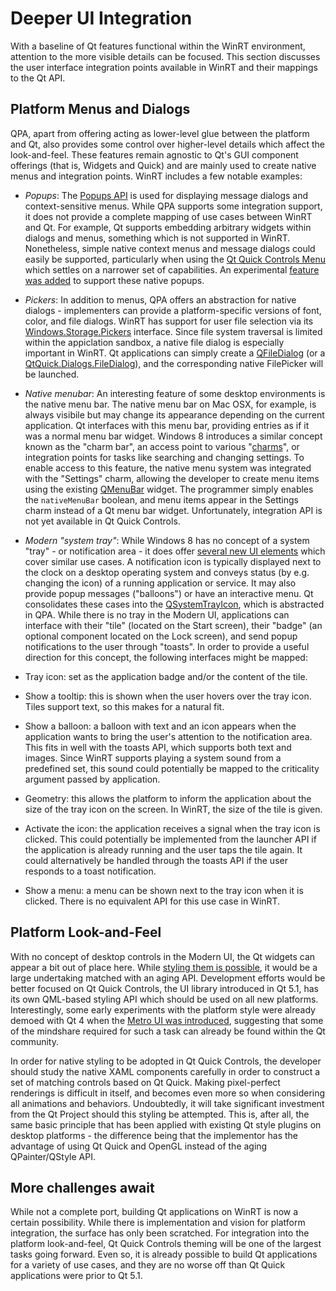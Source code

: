 # Deeper UI Integration

With a baseline of Qt features functional within the WinRT environment, attention to the more visible details can be focused. This section discusses the user interface integration points available in WinRT and their mappings to the Qt API.

## Platform Menus and Dialogs
QPA, apart from offering acting as lower-level glue between the platform and Qt, also provides some control over higher-level details which affect the look-and-feel. These features remain agnostic to Qt's GUI component offerings (that is, Widgets and Quick) and are mainly used to create native menus and integration points. WinRT includes a few notable examples:
- *Popups*: The [Popups API](/appendix/msdn.md#windows-ui-popups-namespace) is used for displaying message dialogs and context-sensitive menus. While QPA supports some integration support, it does not provide a complete mapping of use cases between WinRT and Qt. For example, Qt supports embedding arbitrary widgets within dialogs and menus, something which is not supported in WinRT. Nonetheless, simple native context menus and message dialogs could easily be supported, particularly when using the [Qt Quick Controls Menu](/appendix/qdoc.md#qt-quick-controls-menu) which settles on a narrower set of capabilities. An experimental [feature was added](/appendix/gerrit.md#54703) to support these native popups.

- *Pickers*: In addition to menus, QPA offers an abstraction for native dialogs - implementers can provide a platform-specific versions of font, color, and file dialogs. WinRT has support for user file selection via its [Windows.Storage.Pickers](/appendix/msdn.md#windows-storage-pickers) interface. Since file system traversal is limited within the appiclation sandbox, a native file dialog is especially important in WinRT. Qt applications can simply create a [QFileDialog](/appendix/qdoc.md#qfiledialog) (or a [QtQuick.Dialogs.FileDialog](/appendix/qdoc.md#qt-quick-dialogs-filedialog)), and the corresponding native FilePicker will be launched.

- *Native menubar*: An interesting feature of some desktop environments is the native menu bar. The native menu bar on Mac OSX, for example, is always visibile but may change its appearance depending on the current application. Qt interfaces with this menu bar, providing entries as if it was a normal menu bar widget. Windows 8 introduces a similar concept known as the "charm bar", an access point to various "[charms](/appendix/msdn.md#charms)", or integration points for tasks like searching and changing settings. To enable access to this feature, the native menu system was integrated with the "Settings" charm, allowing the developer to create menu items using the existing [QMenuBar](/appendix/qdoc.md#qmenubar) widget. The programmer simply enables the `nativeMenuBar` boolean, and menu items appear in the Settings charm instead of a Qt menu bar widget. Unfortunately, integration API is not yet available in Qt Quick Controls.

- *Modern "system tray"*: While Windows 8 has no concept of a system "tray" - or notification area - it does offer [several new UI elements](/appendix/msdn.md#tiles-badges-and-notifications) which cover similar use cases. A notification icon is typically displayed next to the clock on a desktop operating system and conveys status (by e.g. changing the icon) of a running application or service. It may also provide popup messages ("balloons") or have an interactive menu. Qt consolidates these cases into the [QSystemTrayIcon](/appendix/qdoc.md#qsystemtrayicon), which is abstracted in QPA. While there is no tray in the Modern UI, applications can interface with their "tile" (located on the Start screen), their "badge" (an optional component located on the Lock screen), and send popup notifications to the user through "toasts". In order to provide a useful direction for this concept, the following interfaces might be mapped:
- Tray icon: set as the application badge and/or the content of the tile.
- Show a tooltip: this is shown when the user hovers over the tray icon. Tiles support text, so this makes for a natural fit.
- Show a balloon: a balloon with text and an icon appears when the application wants to bring the user's attention to the notification area. This fits in well with the toasts API, which supports both text and images. Since WinRT supports playing a system sound from a predefined set, this sound could potentially be mapped to the criticality argument passed by application.
- Geometry: this allows the platform to inform the application about the size of the tray icon on the screen. In WinRT, the size of the tile is given.
- Activate the icon: the application receives a signal when the tray icon is clicked. This could potentially be implemented from the launcher API if the application is already running and the user taps the tile again. It could alternatively be handled through the toasts API if the user responds to a toast notification.
- Show a menu: a menu can be shown next to the tray icon when it is clicked. There is no equivalent API for this use case in WinRT.

## Platform Look-and-Feel
With no concept of desktop controls in the Modern UI, the Qt widgets can appear a bit out of place here. While [styling them is possible](/appendix/qdoc.md#qstyle), it would be a large undertaking matched with an aging API. Development efforts would be better focused on Qt Quick Controls, the UI library introduced in Qt 5.1, has its own QML-based styling API which should be used on all new platforms. Interestingly, some early experiments with the platform style were already demoed with Qt 4 when the [Metro UI was introduced](/appendix/references.md#how-to-create-qt-applications-with-metro-style), suggesting that some of the mindshare required for such a task can already be found within the Qt community.

In order for native styling to be adopted in Qt Quick Controls, the developer should study the native XAML components carefully in order to construct a set of matching controls based on Qt Quick. Making pixel-perfect renderings is difficult in itself, and becomes even more so when considering all animations and behaviors. Undoubtedly, it will take significant investment from the Qt Project should this styling be attempted. This is, after all, the same basic principle that has been applied with existing Qt style plugins on desktop platforms - the difference being that the implementor has the advantage of using Qt Quick and OpenGL instead of the aging QPainter/QStyle API.

## More challenges await
While not a complete port, building Qt applications on WinRT is now a certain possibility. While there is implementation and vision for platform integration, the surface has only been scratched. For integration into the platform look-and-feel, Qt Quick Controls theming will be one of the largest tasks going forward. Even so, it is already possible to build Qt applications for a variety of use cases, and they are no worse off than Qt Quick applications were prior to Qt 5.1.

